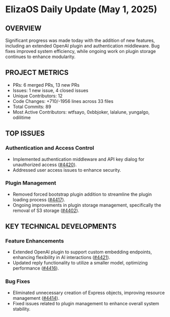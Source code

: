 # ElizaOS Daily Update (May 1, 2025)

## OVERVIEW 
Significant progress was made today with the addition of new features, including an extended OpenAI plugin and authentication middleware. Bug fixes improved system efficiency, while ongoing work on plugin storage continues to enhance modularity.

## PROJECT METRICS
- PRs: 6 merged PRs, 13 new PRs
- Issues: 1 new issue, 4 closed issues
- Unique Contributors: 12
- Code Changes: +710/-1956 lines across 33 files
- Total Commits: 89
- Most Active Contributors: wtfsayo, 0xbbjoker, lalalune, yungalgo, odilitime

## TOP ISSUES
### Authentication and Access Control
- Implemented authentication middleware and API key dialog for unauthorized access ([#4420](https://github.com/elizaos/eliza/pull/4420)).
- Addressed user access issues to enhance security.

### Plugin Management
- Removed forced bootstrap plugin addition to streamline the plugin loading process ([#4417](https://github.com/elizaos/eliza/pull/4417)).
- Ongoing improvements in plugin storage management, specifically the removal of S3 storage ([#4402](https://github.com/elizaos/eliza/pull/4402)).

## KEY TECHNICAL DEVELOPMENTS
### Feature Enhancements
- Extended OpenAI plugin to support custom embedding endpoints, enhancing flexibility in AI interactions ([#4421](https://github.com/elizaos/eliza/pull/4421)).
- Updated reply functionality to utilize a smaller model, optimizing performance ([#4416](https://github.com/elizaos/eliza/pull/4416)).

### Bug Fixes
- Eliminated unnecessary creation of Express objects, improving resource management ([#4414](https://github.com/elizaos/eliza/pull/4414)).
- Fixed issues related to plugin management to enhance overall system stability.